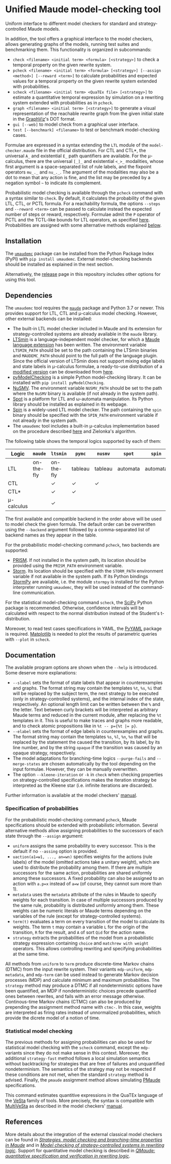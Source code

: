 Unified Maude model-checking tool
=================================

Uniform interface to different model checkers for standard and
strategy-controlled Maude models.

In addition, the tool offers a graphical interface to the model checkers,
allows generating graphs of the models, running test suites and
benchmarking them. This functionality is organized in subcommands:

* `check <filename> <initial term> <formula> [<strategy>]` to check a
temporal property on the given rewrite system.
* `pcheck <filename> <initial term> <formula> [<strategy>] [--assign <method>] [--reward <term>]`
to calculate probabilities and expected values for a temporal property on the
given rewrite system extended with probabilities.
* `scheck <filename> <initial term> <QuaTEx file> [<strategy>]` to estimate
a quantitative temporal expression by simulation on a rewriting system extended
with probabilities as in `pcheck`.
* `graph <filename> <initial term> [<strategy>]` to generate a visual
representation of the reachable rewrite graph from the given initial state
in the [GraphViz](https://graphviz.org/)'s DOT format.
* `gui [--web]` to model check from a graphical user interface.
* `test [--benchmark] <filename>` to test or benchmark model-checking cases.

Formulae are expressed in a syntax extending the `LTL` module of the
`model-checker.maude` file in the official distribution. For CTL and CTL*, the
universal `A_` and existential `E_` path quantifiers are available. For the
μ-calculus, there are the universal `[_]_` and existential `<_>_` modalities,
whose first argument is a space-separated list of rule labels, and the
fixpoint operators `mu_._` and `nu_._`. The argument of the modalities may also
be a dot to mean that any action is fine, and the list may be preceded by a
negation symbol `~` to indicate its complement.

Probabilistic model checking is available through the `pcheck` command with a
syntax similar to `check`. By default, it calculates the probability of the
given LTL, CTL, or PCTL formula. For a reachability formula, the options
`--steps` and `--reward <term>` can be passed to calculate instead the expected
number of steps or reward, respectively. Formulae
admit the `P` operator of PCTL and the TCTL-like bounds for LTL operators, as
specified [here](umaudemc/data/problog.maude). Probabilities are assigned with
some alternative methods explained [below](#specification-of-probabilities).


Installation
------------

The [`umaudemc`](https://pypi.org/project/umaudemc) package can be installed from
the Python Package Index (PyPI) with `pip install umaudemc`. External
model-checking backends should be installed as explained in the next section.

Alternatively, the [release](https://github.com/fadoss/umaudemc/releases/tag/latest)
page in this repository includes other options for using this tool.


Dependencies
------------

The `umaudemc` tool requires the [`maude`](https://pypi.org/project/maude) package
and Python 3.7 or newer. This provides support for LTL, CTL and μ-calculus
model checking. However, other external backends can be installed:

* The built-in LTL model checker included in Maude and its extension for
strategy-controlled systems are already available in the `maude` library.
* [LTSmin](https://ltsmin.utwente.nl) is a language-independent model checker,
for which a [Maude language extension](https://maude.ucm.es/strategies)
has been written. The environment variable `LTSMIN_PATH` should be set to
the path containing the LTSmin binaries and `MAUDEMC_PATH` should point
to the full path of the language plugin. Since the official version of LTSmin
does not support mixing edge labels and state labels in μ-calculus formulae,
a ready-to-use distribution of a
[modified version](https://github.com/fadoss/ltsmin) can be downloaded from
[here](https://maude.ucm.es/strategies).
* [pyModelChecking](https://pypi.org/project/pyModelChecking/) is a simple
Python model-checking library. It can be installed with
`pip install pyModelChecking`.
* [NuSMV](https://nusmv.fbk.eu/). The environment variable `NUSMV_PATH` should
be set to the path where the `NuSMV` binary is available (if not already in
the system path).
* [Spot](https://spot.lrde.epita.fr/) is a platform for LTL and ω-automata
manipulation. Its Python library should be installed as explained in its
webpage.
* [Spin](https://spinroot.com/) is a widely-used LTL model checker. The path
containing the `spin` binary should be specified with the `SPIN_PATH`
environment variable if not already in the system path.
* The `umaudemc` tool includes a built-in μ-calculus implementation based on
the procedure described [here](https://doi.org/10.1007/978-3-319-10575-8_26)
and Zielonka's algorithm.

The following table shows the temporal logics supported by each of them:

| Logic      | `maude`     | `ltsmin`    | `pymc`   | `nusmv`  | `spot`   | `spin`   | `builtin` |
| ---------- | ----------- | ----------- | -------- | -------- | -------- | -------- | --------- |
| LTL        | on-the-fly  | on-the-fly  | tableau  | tableau  | automata | automata |           |
| CTL        |             | ✓           | ✓        | ✓        |          |          | ✓         |
| CTL*       |             | ✓           | ✓        |          |          |          |           |
| μ-calculus |             | ✓           |          |          |          |          | ✓         |

The first available and compatible backend in the order above will be used to
model check the given formula. The default order can be overwritten using the
`--backend` argument followed by a comma-separated list of backend names as
they appear in the table.

For the probabilistic model-checking command `pcheck`, two backends are supported:
* [PRISM](https://www.prismmodelchecker.org/). If not installed in the system path,
its location should be provided using the `PRISM_PATH` environment variable.
* [Storm](https://www.stormchecker.org/). Its location should be specified
with the `STORM_PATH` environment variable if not available in the system path. If
its Python bindings [StormPy](https://moves-rwth.github.io/stormpy/) are available,
i.e. the module `stormpy` is installed for the Python interpreter running `umaudemc`,
 they will be used instead of the command-line communication.

For the statistical model-checking command `scheck`, the [SciPy](https://scipy.org/)
Python package is recommended. Otherwise, confidence intervals will be calculated
with respect to the normal distribution instead of the Student's t-distribution.

Moreover, to read test cases specifications in YAML, the
[PyYAML](https://pypi.org/project/pyaml/) package is required. [Matplotlib](https://matplotlib.org/)
is needed to plot the results of parametric queries with `--plot` in `scheck`.


Documentation
-------------

The available program options are shown when the `--help` is introduced.
Some deserve more explanations:

* `--slabel` sets the format of state labels that appear in counterexamples and
graphs. The format string may contain the templates `%t`, `%s`, `%i` that will
be replaced by the subject term, the next strategy to be executed (only in
strategy-controlled systems), and the internal index of the state,
respectively. An optional length limit can be written between the `%` and the
letter. Text between curly brackets will be interpreted as arbitrary Maude
terms and reduced in the current module, after replacing the `%t` templates in
it. This is useful to make traces and graphs more readable, and to check atomic
propositions like in `%t -- p={%t |= p}`.
* `--elabel` sets the format of edge labels in counterexamples and graphs. The
format string may contain the templates `%s`, `%l`, `%n`, `%o` that will be
replaced by the statement the caused the transition, by its label, by its line
number, and by the string `opaque` if the transition was caused by an opaque
strategy, respectively.
* The model adaptations for branching-time logics `--purge-fails` and
`--merge-states` are chosen automatically by the tool depending on the input
formulae. However, they can be manually overwritten.
* The option `--kleene-iteration` or `-k` in `check` when checking properties
on strategy-controlled specifications makes the iteration strategy be
interpreted as the Kleene star (i.e. infinite iterations are discarded).

Further information is available at the model checkers'
[manual](https://maude.ucm.es/strategies/modelchecker-manual.pdf).

### Specification of probabilities

For the probabilistic model-checking command `pcheck`, Maude specifications
should be extended with probabilistic information. Several alternative methods
allow assigning probabilities to the successors of each state through the
`--assign` argument:

* `uniform` assigns the same probability to every successor. This is the default
if no `--assing` option is provided.
* `uaction(a1=w1, ..., an=wn)` specifies weights for the actions (rule labels)
of the model (omitted actions take a unitary weight), which are used to
distribute the probability among them. If there are multiple successors for the
same action, probabilities are shared uniformly among these successors. A fixed
probability can also be assigned to an action with `a.p=x` instead of `a=w`
(of course, they cannot sum more than 1).
* `metadata` uses the `metadata` attribute of the rules in Maude to specify
weights for each transition. In case of multiple successors produced by the same
rule, probability is distributed uniformly among them. These weights can be numeric
literals or Maude terms depending on the variables of the rule (except for
strategy-controlled systems).
* `term(t)` evaluates a term on every transition of the model to calculate its
weights. The term `t` may contain a variable `L` for the origin of the transition,
`R` for the result, and `A` of sort `Qid` for the action name.
* `strategy` extracts the probabilities of the model from a probabilistic strategy
expression containing `choice` and `matchrew with weight` operators. This allows
controlling rewriting and specifying probabilities at the same time.

All methods from `uniform` to `term` produce discrete-time Markov chains (DTMC) from
the input rewrite system. Their variants `mdp-uniform`, `mdp-metadata`, and `mdp-term`
can be used instead to generate Markov decision processes (MDP) and calculate minimum
and maximum probabilities. The `strategy` method may produce a DTMC if all
nondeterministic options have been quantified, an MDP if nondeterministic choices
precede quantified ones between rewrites, and fails with an error message otherwise.
Continous-time Markov chains (CTMC) can also be produced by prepending the assignment
method name with `ctmc-`. In this case, weights are interpreted as firing rates instead
of unnormalized probabilities, which provide the dicrete model of a notion of time.

### Statistical model checking

The previous methods for assigning probabilities can also be used for statistical
model checking with the `scheck` command, except the `mdp-` variants since they do
not make sense in this context. Moreover, the additional `strategy-fast` method follows
a local simulation semantics without backtracking for strategies that are free of failures
and unquantified nondeterminism. The semantics of the strategy may not be respected if these
conditions are not met, when the standard `strategy` method is advised. Finally, the
`pmaude` assignment method allows simulating
[PMaude](https://doi.org/10.1016/j.entcs.2005.10.040) specifications.

This command estimates quantitive expressions in the QuaTEx language of the
[VeSta](https://doi.org/10.1109/QEST.2005.42) family of tools. More precisely,
the syntax is compatible with [MultiVeSta](https://doi.org/10.4108/icst.valuetools.2013.254377)
as described in the model checkers' [manual](https://maude.ucm.es/strategies/modelchecker-manual.pdf).


References
----------

More details about the integration of the external classical model checkers can be found
in [*Strategies, model checking and branching-time properties in Maude*](https://doi.org/10.1016/j.jlamp.2021.100700)
and in [*Model checking of strategy-controlled systems in rewriting logic*](https://hdl.handle.net/20.500.14352/3553).
Support for quantitative model checking is described in [*QMaude: quantitative specification and verification in rewriting logic*](https://doi.org/10.1007/978-3-031-27481-7_15).
